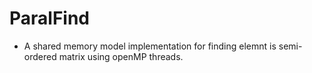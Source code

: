 # ParalFind

- A shared memory model implementation for finding elemnt is semi-ordered matrix using openMP threads.
